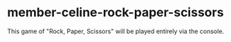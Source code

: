 # member-celine-rock-paper-scissors
<p>This game of "Rock, Paper, Scissors" will be played entirely via the console.</p>